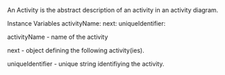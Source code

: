An Activity is the abstract description of an activity in an activity diagram.

Instance Variables
	activityName:		<String>
	next:		<Object>
	uniqueIdentifier: 		<String>

activityName
	- name of the activity

next
	- object defining the following activity(ies).

uniqueIdentifier
	- unique string identifiying the activity.
